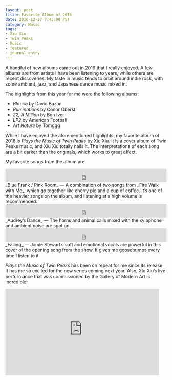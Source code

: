 ```yaml
---
layout: post
title: Favorite Album of 2016
date: 2016-12-27 7:45:00 PST
category: Music
tags:
- Xiu Xiu
- Twin Peaks
- Music
- featured
- journal_entry
---
```


A handful of new albums came out in 2016 that I really enjoyed. A few albums are from artists I have been listening to years, while others are recent discoveries. My taste in music tends to orbit around indie rock, with some ambient, jazz, and Japanese dance music mixed in.

The highlights from this year for me were the following albums:

- _Blanco_ by David Bazan
- _Ruminations_ by Conor Oberst
- _22, A Million_ by Bon Iver
- _LP2_ by American Football
- _Art Nature_ by Tomggg

While I have enjoyed the aforementioned highlights, my favorite album of 2016 is _Plays the Music of Twin Peaks_ by Xiu Xiu. It is a cover album of Twin Peaks music, and Xiu Xiu totally nails it. The interpretations of each song are a bit darker than the originals, which works to great effect.

My favorite songs from the album are:

<iframe style="border: 0; width: 100%; height: 42px;" src="https://bandcamp.com/EmbeddedPlayer/album=1411474685/size=small/bgcol=ffffff/linkcol=0687f5/track=835617639/transparent=true/" seamless><a href="http://xiuxiu.bandcamp.com/album/plays-the-music-of-twin-peaks">Plays The Music of Twin Peaks by Xiu Xiu</a></iframe>
_Blue Frank / Pink Room_ — A combination of two songs from _Fire Walk with Me_, which go together like cherry pie and a cup of coffee. It’s one of the heavier songs on the album, and listening at a high volume is recommended.

<iframe style="border: 0; width: 100%; height: 42px;" src="https://bandcamp.com/EmbeddedPlayer/album=1411474685/size=small/bgcol=ffffff/linkcol=0687f5/track=3828372818/transparent=true/" seamless><a href="http://xiuxiu.bandcamp.com/album/plays-the-music-of-twin-peaks">Plays The Music of Twin Peaks by Xiu Xiu</a></iframe>
_Audrey’s Dance_ — The horns and animal calls mixed with the xylophone and ambient noise are spot on.

<iframe style="border: 0; width: 100%; height: 42px;" src="https://bandcamp.com/EmbeddedPlayer/album=1411474685/size=small/bgcol=ffffff/linkcol=0687f5/track=3697544192/transparent=true/" seamless><a href="http://xiuxiu.bandcamp.com/album/plays-the-music-of-twin-peaks">Plays The Music of Twin Peaks by Xiu Xiu</a></iframe>
_Falling_ — Jamie Stewart’s soft and emotional vocals are powerful in this cover of the opening song from the show. It gives me goosebumps every time I listen to it.

_Plays the Music of Twin Peaks_ has been on repeat for me since its release. It has me so excited for the new series coming next year. Also, Xiu Xiu’s live performance that was commissioned by the Gallery of Modern Art is incredible:

<iframe width="480" height="270" src="https://www.youtube-nocookie.com/embed/xuEgLvsaH-Y?rel=0" frameborder="0" allowfullscreen></iframe>

